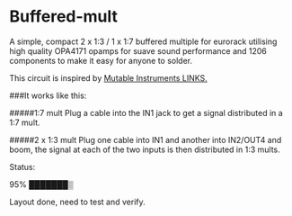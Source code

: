 # Buffered-mult
A simple, compact 2 x 1:3 / 1 x 1:7 buffered multiple for eurorack utilising high quality OPA4171 opamps for suave sound performance and 1206 components to make it easy for anyone to solder.

This circuit is inspired by [Mutable Instruments LINKS.](http://mutable-instruments.net/modules/links)

###It works like this:


#####1:7 mult
Plug a cable into the IN1 jack to get a signal distributed in a 1:7 mult.

#####2 x 1:3 mult
Plug one cable into IN1 and another into IN2/OUT4 and boom, the signal at each of the two inputs is then distributed in 1:3 mults.

Status:

95%
███████▒

Layout done, need to test and verify.
